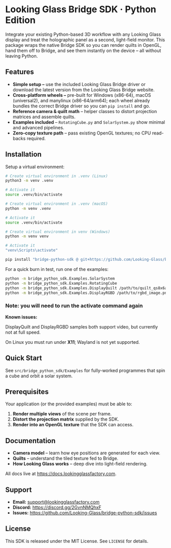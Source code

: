 # Looking Glass Bridge SDK · Python Edition 

Integrate your existing Python-based 3D workflow with any Looking Glass display and treat the holographic panel as a second, light-field monitor. This package wraps the native Bridge SDK so you can render quilts in OpenGL, hand them off to Bridge, and see them instantly on the device – all without leaving Python.

## Features

* **Simple setup –** use the included Looking Glass Bridge driver or download the latest version from the Looking Glass Bridge website. 
* **Cross-platform wheels –** pre-built for Windows (x86-64), macOS (universal2), and manylinux (x86-64/arm64); each wheel already bundles the correct Bridge driver so you can `pip install` and go. 
* **Reference camera & quilt math** – helper classes to distort projection matrices and assemble quilts.  
* **Examples included** – `RotatingCube.py` and `SolarSystem.py` show minimal and advanced pipelines.  
* **Zero-copy texture path** – pass existing OpenGL textures; no CPU read-backs required.  

## Installation


Setup a virtual environment:

```bash
# Create virtual environment in .venv (Linux)
python3 -m venv .venv

# Activate it
source .venv/bin/activate
```

```bash
# Create virtual environment in .venv (macOS)
python -m venv .venv

# Activate it
source .venv/bin/activate
```

```bash
# Create virtual environment in venv (Windows)
python -m venv venv

# Activate it
"venv\Scripts\activate"
```

```bash
pip install "bridge-python-sdk @ git+https://github.com/Looking-Glass/bridge-python-sdk"
```

For a quick burn in test, run one of the examples:

```bash
python -m bridge_python_sdk.Examples.SolarSystem
python -m bridge_python_sdk.Examples.RotatingCube
python -m bridge_python_sdk.Examples.DisplayQuilt /path/to/quilt_qs8x6a0.75.png
python -m bridge_python_sdk.Examples.DisplayRGBD /path/to/rgbd_image.png
```

### Note: you will need to run the activate command again

**Known issues:**

DisplayQuilt and DisplayRGBD samples both support video, but currently not at full speed.

On Linux you must run under **X11**; Wayland is not yet supported.

## Quick Start

See `src/bridge_python_sdk/Examples` for fully-worked programmes that spin a cube and orbit a solar system.

## Prerequisites

Your application (or the provided examples) must be able to:

1. **Render multiple views** of the scene per frame.  
2. **Distort the projection matrix** supplied by the SDK.  
3. **Render into an OpenGL texture** that the SDK can access.  

## Documentation

* **Camera model** – learn how eye positions are generated for each view.  
* **Quilts** – understand the tiled texture fed to Bridge.  
* **How Looking Glass works** – deep dive into light-field rendering.

All docs live at <https://docs.lookingglassfactory.com>.

## Support

* **Email:** <support@lookingglassfactory.com>  
* **Discord:** <https://discord.gg/2GvnNMQhxF>  
* **Issues:** <https://github.com/Looking-Glass/bridge-python-sdk/issues>

## License

This SDK is released under the MIT License. See `LICENSE` for details.